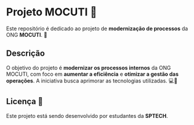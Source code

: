 # Projeto MOCUTI 🚀

Este repositório é dedicado ao projeto de **modernização de processos** da ONG **MOCUTI**. 🌱

## Descrição

O objetivo do projeto é **modernizar os processos internos** da ONG MOCUTI, com foco em **aumentar a eficiência** e **otimizar a gestão das operações**. A iniciativa busca aprimorar as tecnologias utilizadas. 💻🤝

## Licença 📜

Este projeto está sendo desenvolvido por estudantes da **SPTECH**.
